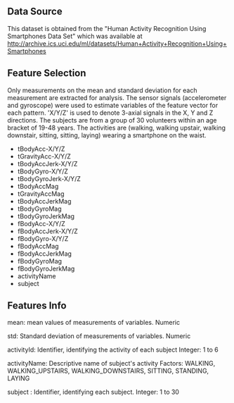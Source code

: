## Data Source
This dataset is obtained from the "Human Activity Recognition Using Smartphones Data Set" which was  available at http://archive.ics.uci.edu/ml/datasets/Human+Activity+Recognition+Using+Smartphones

## Feature Selection
Only measurements on the mean and standard deviation for each measurement are extracted for analysis.
The sensor signals (accelerometer and gyroscope) were used to estimate variables of the feature vector for each pattern.
'X/Y/Z' is used to denote 3-axial signals in the X, Y and Z directions.
The subjects are from a group of 30 volunteers within an age bracket of 19-48 years.
The activities are (walking, walking upstair, walking downstair, sitting, sitting, laying) wearing a smartphone on the waist.

* tBodyAcc-X/Y/Z
* tGravityAcc-X/Y/Z
* tBodyAccJerk-X/Y/Z
* tBodyGyro-X/Y/Z
* tBodyGyroJerk-X/Y/Z
* tBodyAccMag
* tGravityAccMag
* tBodyAccJerkMag
* tBodyGyroMag
* tBodyGyroJerkMag
* fBodyAcc-X/Y/Z
* fBodyAccJerk-X/Y/Z
* fBodyGyro-X/Y/Z
* fBodyAccMag
* fBodyAccJerkMag
* fBodyGyroMag
* fBodyGyroJerkMag
* activityName
* subject

## Features Info
mean: mean values of measurements of variables. Numeric

std: Standard deviation of measurements of variables. Numeric

activityId: Identifier, identifying the activity of each subject 
Integer: 1 to 6

activityName: Descriptive name of subject's activity 
Factors: WALKING, WALKING_UPSTAIRS, WALKING_DOWNSTAIRS, SITTING, STANDING, LAYING

subject : Identifier, identifying each subject. Integer: 1 to 30
